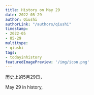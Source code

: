 ```yaml
---
title: History on May 29
date: 2022-05-29
author: Qiushi 
authorLink: "/authors/qiushi"
timestamp: 
- 2022-05
- 05-29
multitype: 
- qiushi
tags: 
- todayinhistory
featuredImagePreview: '/img/icon.png'
---
```









历史上的5月29日，

May 29 in history, 

<!--more-->

